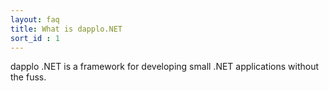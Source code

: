 ```yaml
---
layout: faq
title: What is dapplo.NET
sort_id : 1
---
```

dapplo .NET is a framework for developing small .NET applications without the fuss.